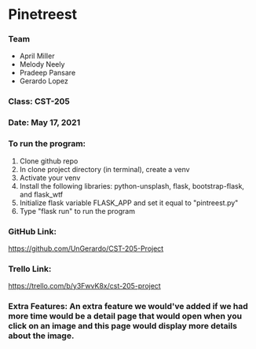 # Pinetreest  
### Team
- April Miller 
- Melody Neely
- Pradeep Pansare
- Gerardo Lopez  

### Class: CST-205

### Date: May 17, 2021

### To run the program: 
1. Clone github repo 
2. In clone project directory (in terminal), create a venv 
3. Activate your venv 
4. Install the following libraries: python-unsplash, flask, bootstrap-flask, and flask_wtf 
5. Initialize flask variable FLASK_APP and set it equal to "pintreest.py" 
6. Type "flask run" to run the program  

### GitHub Link: 
  https://github.com/UnGerardo/CST-205-Project 
### Trello Link: 
  https://trello.com/b/y3FwvK8x/cst-205-project  
  
### Extra Features: An extra feature we would've added if we had more time would be a detail page that would open when you click on an image and this page would display more details about the image.
